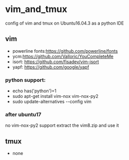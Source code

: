 # vim_and_tmux
config of vim and tmux on  Ubuntu16.04.3 as a python IDE
## vim 
- powerline fonts:https://github.com/powerline/fonts
- ycm:https://github.com/Valloric/YouCompleteMe
- isort: https://github.com/fisadev/vim-isort
- yapf: https://github.com/google/yapf

### python support:
- echo has('python')=1
- sudo apt-get install vim-nox vim-nox-py2
- sudo update-alternatives --config vim

### after ubuntu17
no vim-nox-py2 support
extract the vim8.zip and use it

## tmux
- none
